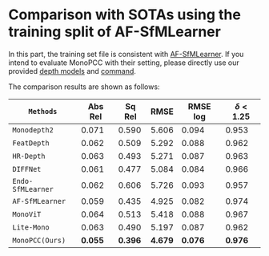 # Comparison with SOTAs using the training split of AF-SfMLearner

In this part, the training set file is consistent with [AF-SfMLearner](https://github.com/ShuweiShao/AF-SfMLearner/blob/main/splits/endovis/train_files.txt). If you intend to evaluate MonoPCC with their setting, please directly use our provided [depth models](https://drive.google.com/drive/folders/1uTEidYead6kcH_P-vKCsfNHrRdRN8jid?usp=sharing) and [command](../../README.md#L30).

The comparison results are shown as follows:

| `Methods` | Abs Rel| Sq Rel| RMSE| RMSE log|  $\delta$ < 1.25  |
|-----------------------|----|----|----|------|--------|
| `Monodepth2` | 0.071  | 0.590  | 5.606  | 0.094  | 0.953  |
| `FeatDepth`   | 0.062  | 0.509  | 5.292  | 0.088  | 0.962  |
| `HR-Depth`| 0.063  | 0.493  | 5.271  | 0.087  | 0.963  |
| `DIFFNet`  | 0.061  | 0.477  | 5.084  | 0.084  | 0.966  |
| `Endo-SfMLearner` | 0.062  | 0.606  | 5.726  | 0.093  | 0.957  |
| `AF-SfMLearner`   | 0.059    | 0.435   | 4.925 | 0.082     | 0.974      |
| `MonoViT`| 0.064  | 0.513  | 5.418  | 0.088  | 0.967  |
| `Lite-Mono` | 0.063  | 0.490  | 5.197  | 0.087  | 0.962  |
| `MonoPCC(Ours)` | **0.055** |**0.396**| **4.679**| **0.076**| **0.976**|